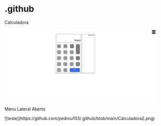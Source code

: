 # .github

<p> Calculadora <p>

![teste](https://github.com/pedrou103/.github/blob/main/Calculadora.png)

<p> Menu Lateral Aberto <p>
![teste](https://github.com/pedrou103/.github/blob/main/Calculadora2.png)
